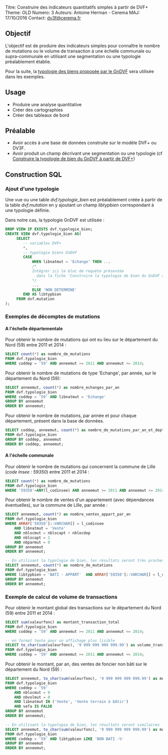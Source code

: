 Titre: Construire des indicateurs quantitatifs simples à partir de DVF+
Theme: OLD
Numero: 3
Auteurs: Antoine Herman - Cerema
MAJ: 17/10/2016
Contact: dv3f@cerema.fr

## Objectif

L'objectif est de produire des indicateurs simples pour connaître le nombre de mutations
ou le volume de transaction à une échelle communale ou supra-communale 
en utilisant une segmentation ou une typologie préalablement établie.

Pour la suite, la [typologie des biens proposée par le GnDVF](http://guide-dvf.fr/utiliser-dvf/typologie-biens) sera 
utilisée dans les exemples. 

## Usage

* Produire une analyse quantitative 
* Créer des cartographies
* Créer des tableaux de bord 

## Préalable

* Avoir accès à une base de données construite sur le modèle DVF+ ou DV3F.   
* Avoir produit un champ décrivant une segmentation ou une typologie (cf [Construire la typologie de bien du GnDVF à partir de DVF+](methodo_typo_gndvf.html)) 

## Construction SQL

### Ajout d'une typologie

Une vue ou une table _dvf.typologie_bien_ est préalablement créée à partir de la table _dvf.mutation_ 
en y ajoutant un champ _libtypbien_ correspondant à une typologie définie.

Dans notre cas, la typologie GnDVF est utilisée :

```sql
DROP VIEW IF EXISTS dvf.typologie_bien;
CREATE VIEW dvf.typologie_bien AS(
	 SELECT 
		-- variables DVF+
		*,
		-- typologie biens GnDVF
		CASE
			WHEN libnatmut = 'Echange' THEN ...
			/*
			Intégrer ici le bloc de requête présentée 
			  dans la fiche 'Construire la typologie de bien du GnDVF à partir de DVF+'	
			*/ 
			...
			ELSE 'NON DETERMINE'
		END	AS libtypbien
	 FROM dvf.mutation
);
```

### Exemples de décomptes de mutations

#### A l'échelle départementale

Pour obtenir le nombre de mutations qui ont eu lieu sur le département du Nord (59) entre 2011 et 2014 :

```sql
SELECT count(*) as nombre_de_mutations
FROM dvf.typologie_bien 
WHERE coddep = '59' AND anneemut >= 2011 AND anneemut <= 2014;
```

Pour obtenir le nombre de mutations de type 'Echange', par année, sur le département du Nord (59):

```sql
SELECT anneemut, count(*) as nombre_echanges_par_an
FROM dvf.typologie_bien 
WHERE coddep = '59' AND libnatmut = 'Echange'
GROUP BY anneemut
ORDER BY anneemut;
```

Pour obtenir le nombre de mutations, par année et pour chaque département, présent dans la base de données.
```sql
SELECT coddep, anneemut, count(*) as nombre_de_mutations_par_an_et_dept
FROM dvf.typologie_bien
GROUP BY coddep, anneemut
ORDER BY coddep, anneemut;
```

#### A l'échelle communale

Pour obtenir le nombre de mutations qui concernent la commune de Lille (_code Insee : 59350_) entre 2011 et 2014 :

```sql
SELECT count(*) as nombre_de_mutations
FROM dvf.typologie_bien 
WHERE '59350'=ANY(l_codinsee) AND anneemut >= 2011 AND anneemut <= 2014;
```

Pour obtenir le nombre de ventes d'un appartement (avec dépendances éventuelles), sur la commune de Lille, par année :

```sql
SELECT anneemut, count(*) as nombre_ventes_appart_par_an
FROM dvf.typologie_bien 
WHERE ARRAY['59350']::VARCHAR[] = l_codinsee 
	AND libnatmut = 'Vente' 
	AND nblocmut = nblocapt + nblocdep
	AND nblocapt = 1
	AND nbparmut = 0
GROUP BY anneemut
ORDER BY anneemut;

-- En utilisant la typologie de bien, les résultats seront très proches
SELECT anneemut, count(*) as nombre_de_mutations
FROM dvf.typologie_bien
WHERE libtypbien = 'BATI - APPART' 	AND ARRAY['59350']::VARCHAR[] = l_codinsee 
GROUP BY anneemut
ORDER BY anneemut;
```

### Exemple de calcul de volume de transactions

Pour obtenir le montant global des transactions sur le département du Nord (59) entre 2011 et 2014 :

```sql
SELECT sum(valeurfonc) as montant_transaction_total
FROM dvf.typologie_bien 
WHERE coddep = '59' AND anneemut >= 2011 AND anneemut <= 2014;

-- en format texte pour un affichage plus lisible
SELECT to_char(sum(valeurfonc), '9 999 999 999 999.99') as volume_transaction
FROM dvf.typologie_bien 
WHERE coddep = '59' AND anneemut >= 2011 AND anneemut <= 2014;
```

Pour obtenir le montant, par an, des ventes de foncier non bâti sur le département du Nord (59) :

```sql
SELECT anneemut, to_char(sum(valeurfonc), '9 999 999 999 999.99') as montant_vente_non_bati
FROM dvf.typologie_bien 
WHERE coddep = '59' 
	AND nblocmut = 0 
	AND nbvolmut = 0
	AND libnatmut IN ('Vente', 'Vente terrain à bâtir')
	AND vefa IS FALSE
GROUP BY anneemut
ORDER BY anneemut;

-- En utilisant la typologie de bien, les résultats seront similaires
SELECT anneemut, to_char(sum(valeurfonc), '9 999 999 999 999.99') as montant_vente_non_bati
FROM dvf.typologie_bien 
WHERE coddep = '59' AND libtypbien LIKE 'NON BATI -%'
GROUP BY anneemut
ORDER BY anneemut;
```
